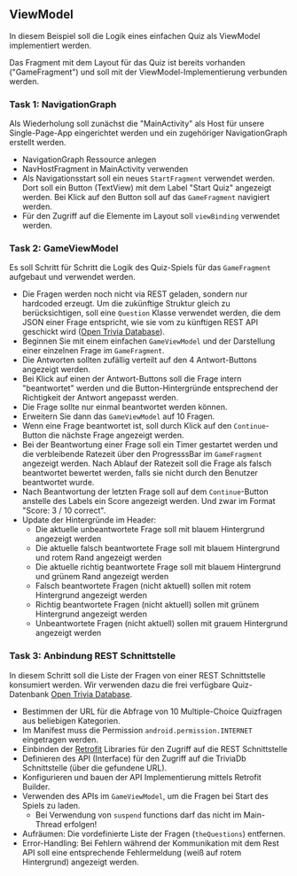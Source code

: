 ## ViewModel

In diesem Beispiel soll die Logik eines einfachen Quiz als ViewModel implementiert werden. 

Das Fragment mit dem Layout für das Quiz ist bereits vorhanden ("GameFragment") und soll mit der ViewModel-Implementierung verbunden werden. 

### Task 1: NavigationGraph
Als Wiederholung soll zunächst die "MainActivity" als Host für unsere Single-Page-App eingerichtet werden und ein zugehöriger NavigationGraph erstellt werden. 

* NavigationGraph Ressource anlegen
* NavHostFragment in MainActivity verwenden
* Als Navigationsstart soll ein neues ``StartFragment`` verwendet werden. Dort soll ein Button (TextView) mit dem Label "Start Quiz" angezeigt werden. Bei Klick auf den Button soll auf das ``GameFragment`` navigiert werden. 
* Für den Zugriff auf die Elemente im Layout soll ``viewBinding`` verwendet werden. 

### Task 2: GameViewModel

Es soll Schritt für Schritt die Logik des Quiz-Spiels für das ``GameFragment`` aufgebaut und verwendet werden. 

* Die Fragen werden noch nicht via REST geladen, sondern nur hardcoded erzeugt. Um die zukünftige Struktur gleich zu berücksichtigen, soll eine ``Question`` Klasse verwendet werden, die dem JSON einer Frage entspricht, wie sie vom zu künftigen REST API geschickt wird ([Open Trivia Database](https://opentdb.com)).
* Beginnen Sie mit einem einfachen ``GameViewModel`` und der Darstellung einer einzelnen Frage im ``GameFragment``.
* Die Antworten sollten zufällig verteilt auf den 4 Antwort-Buttons angezeigt werden.
* Bei Klick auf einen der Antwort-Buttons soll die Frage intern "beantwortet" werden und die Button-Hintergründe entsprechend der Richtigkeit der Antwort angepasst werden.
* Die Frage sollte nur einmal beantwortet werden können.
* Erweitern Sie dann das ``GameViewModel`` auf 10 Fragen.
* Wenn eine Frage beantwortet ist, soll durch Klick auf den ``Continue``-Button die nächste Frage angezeigt werden.
* Bei der Beantwortung einer Frage soll ein Timer gestartet werden und die verbleibende Ratezeit über den ProgresssBar im ``GameFragment`` angezeigt werden. Nach Ablauf der Ratezeit soll die Frage als falsch beantwortet bewertet werden, falls sie nicht durch den Benutzer beantwortet wurde.
* Nach Beantwortung der letzten Frage soll auf dem ``Continue``-Button anstelle des Labels ein Score angezeigt werden.
  Und zwar im Format "Score: 3 / 10 correct".
* Update der Hintergründe im Header:
    - Die aktuelle unbeantwortete Frage soll mit blauem Hintergrund angezeigt werden
    - Die aktuelle falsch beantwortete Frage soll mit blauem Hintergrund und rotem Rand angezeigt werden
    - Die aktuelle richtig beantwortete Frage soll mit blauem Hintergrund und grünem Rand angezeigt werden
    - Falsch beantwortete Fragen (nicht aktuell) sollen mit rotem Hintergrund angezeigt werden 
    - Richtig beantwortete Fragen (nicht aktuell) sollen mit grünem Hintergrund angezeigt werden 
    - Unbeantwortete Fragen (nicht aktuell) sollen mit grauem Hintergrund angezeigt werden


### Task 3: Anbindung REST Schnittstelle

In diesem Schritt soll die Liste der Fragen von einer REST Schnittstelle konsumiert werden. 
Wir verwenden dazu die frei verfügbare Quiz-Datenbank [Open Trivia Database](https://opentdb.com).

* Bestimmen der URL für die Abfrage von 10 Multiple-Choice Quizfragen aus beliebigen Kategorien.
* Im Manifest muss die Permission ``android.permission.INTERNET`` eingetragen werden.
* Einbinden der [Retrofit](https://square.github.io/retrofit/) Libraries für den Zugriff auf die REST Schnittstelle
* Definieren des API (Interface) für den Zugriff auf die TriviaDb Schnittstelle (über die gefundene URL).
* Konfigurieren und bauen der API Implementierung mittels Retrofit Builder.
* Verwenden des APIs im ``GameViewModel``, um die Fragen bei Start des Spiels zu laden. 
    * Bei Verwendung von ``suspend`` functions darf das nicht im Main-Thread erfolgen!
* Aufräumen: Die vordefinierte Liste der Fragen (``theQuestions``) entfernen.
* Error-Handling: Bei Fehlern während der Kommunikation mit dem Rest API soll eine entsprechende Fehlermeldung 
  (weiß auf rotem Hintergrund) angezeigt werden.

